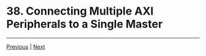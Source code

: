 # 38. Connecting Multiple AXI Peripherals to a Single Master

---

[Previous](./37_Xilinx-Memory-Interface-Generator-(MIG)-IP-Core.md) | [Next](./39_Using-Vivado's-Connection-Automation-and-Regerating-Block-Design-Layouts.md)